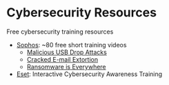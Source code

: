 # Cybersecurity Resources
Free cybersecurity training resources

- [Sophos](https://staysafe.sophos.com/courses-overview/): ~80 free short training videos
  - [Malicious USB Drop Attacks](https://staysafe.sophos.com/course/malicious-usb-drop-attacks-ninjio-c4e9_en-us/)
  - [Cracked E-mail Extortion](https://staysafe.sophos.com/course/cracked-e-mail-extortion-ninjio-c4e4_en-us/)
  - [Ransomware is Everywhere](https://staysafe.sophos.com/course/ninjio-306_en/)
- [Eset](https://www.eset.com/us/cybertraining/): Interactive Cybersecurity Awareness Training
